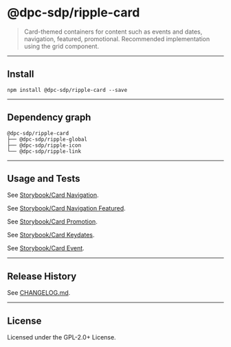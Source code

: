 # @dpc-sdp/ripple-card

> Card-themed containers for content such as events and dates, navigation,
featured, promotional. Recommended implementation using the grid component.

--------------------------------------------------------------------------------

## Install

```shell
npm install @dpc-sdp/ripple-card --save
```

--------------------------------------------------------------------------------

## Dependency graph

```shell
@dpc-sdp/ripple-card
├── @dpc-sdp/ripple-global
├── @dpc-sdp/ripple-icon
└── @dpc-sdp/ripple-link
```

--------------------------------------------------------------------------------

## Usage and Tests

See [Storybook/Card Navigation](https://ripple-ripple-develop.lagoon.vicsdp.amazee.io/?selectedKind=Molecules/Card&selectedStory=Card%20Navigation).

See [Storybook/Card Navigation Featured](https://ripple-ripple-develop.lagoon.vicsdp.amazee.io/?selectedKind=Molecules/Card&selectedStory=Card%20Navigation%20Featured).

See [Storybook/Card Promotion](https://ripple-ripple-develop.lagoon.vicsdp.amazee.io/?selectedKind=Molecules/Card&selectedStory=Card%20Promotion).

See [Storybook/Card Keydates](https://ripple-ripple-develop.lagoon.vicsdp.amazee.io/?selectedKind=Molecules/Card&selectedStory=Card%20Keydates).

See [Storybook/Card Event](https://ripple-ripple-develop.lagoon.vicsdp.amazee.io/?selectedKind=Molecules/Card&selectedStory=Card%20Event).

--------------------------------------------------------------------------------

## Release History

See [CHANGELOG.md](./CHANGELOG.md).

--------------------------------------------------------------------------------

## License

Licensed under the GPL-2.0+ License.
